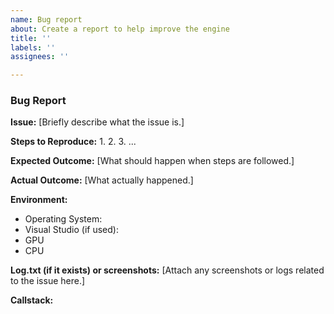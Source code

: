 ```yaml
---
name: Bug report
about: Create a report to help improve the engine
title: ''
labels: ''
assignees: ''

---
```


### Bug Report

**Issue:**
[Briefly describe what the issue is.]

**Steps to Reproduce:**
1.
2.
3.
...

**Expected Outcome:**
[What should happen when steps are followed.]

**Actual Outcome:**
[What actually happened.]

**Environment:**
- Operating System:
- Visual Studio (if used):
- GPU
- CPU

**Log.txt (if it exists) or screenshots:**
[Attach any screenshots or logs related to the issue here.]

**Callstack:**

